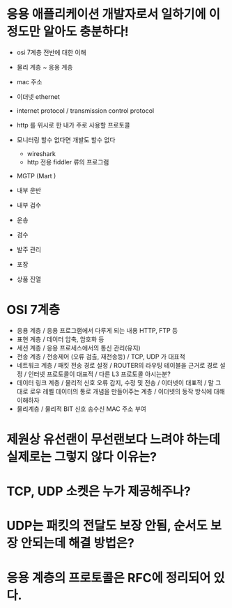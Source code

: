 # 응용 애플리케이션 개발자로서 일하기에 이정도만 알아도 충분하다! 
- osi 7계층 전반에 대한 이해
- 물리 계층 ~ 응용 계층
- mac 주소
- 이더넷 ethernet
- internet protocol / transmission control protocol
- http 를 위시로 한 내가 주로 사용할 프로토콜
- 모니터링 할수 없다면 개발도 할수 없다
  - wireshark
  - http 전용 fiddler 류의 프로그램


- MGTP (Mart )
- 내부 운반
- 내부 검수
- 운송
- 검수
- 발주 관리
- 포장
- 상품 진열

# OSI 7계층
- 응용 계층 / 응용 프로그램에서 다루게 되는 내용 HTTP, FTP 등
- 표현 계층 / 데이터 압축, 암호화 등
- 세션 계층 / 응용 프로세스에서의 통신 관리(유지)
- 전송 계층 / 전송제어 (오류 검출, 재전송등) / TCP, UDP 가 대표적
- 네트워크 계층 / 패킷 전송 경로 설정 / ROUTER의 라우팅 테이블을 근거로 경로 설정 / 인터넷 프로토콜이 대표적 / 다른 L3 프로토콜 아시는분?
- 데이터 링크 계층 / 물리적 신호 오류 감지, 수정 및 전송 / 이더넷이 대표적 / 말 그대로 로우 레벨 데이터의 통로 개념을 만들어주는 계층 / 이더넷의 동작 방식에 대해 이해하자
- 물리계층 / 물리적 BIT 신호 송수신 MAC 주소 부여

# 제원상 유선랜이 무선랜보다 느려야 하는데 실제로는 그렇지 않다 이유는?

# TCP, UDP 소켓은 누가 제공해주나?

# UDP는 패킷의 전달도 보장 안됨, 순서도 보장 안되는데 해결 방법은?

# 응용 계층의 프로토콜은 RFC에 정리되어 있다.
